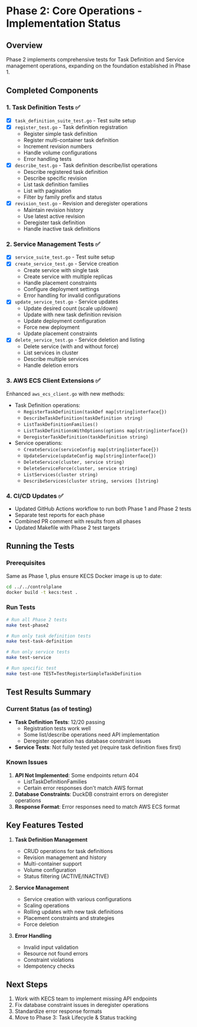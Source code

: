# Phase 2: Core Operations - Implementation Status

## Overview
Phase 2 implements comprehensive tests for Task Definition and Service management operations, expanding on the foundation established in Phase 1.

## Completed Components

### 1. Task Definition Tests ✅
- [x] `task_definition_suite_test.go` - Test suite setup
- [x] `register_test.go` - Task definition registration
  - Register simple task definition
  - Register multi-container task definition
  - Increment revision numbers
  - Handle volume configurations
  - Error handling tests
- [x] `describe_test.go` - Task definition describe/list operations
  - Describe registered task definition
  - Describe specific revision
  - List task definition families
  - List with pagination
  - Filter by family prefix and status
- [x] `revision_test.go` - Revision and deregister operations
  - Maintain revision history
  - Use latest active revision
  - Deregister task definition
  - Handle inactive task definitions

### 2. Service Management Tests ✅
- [x] `service_suite_test.go` - Test suite setup
- [x] `create_service_test.go` - Service creation
  - Create service with single task
  - Create service with multiple replicas
  - Handle placement constraints
  - Configure deployment settings
  - Error handling for invalid configurations
- [x] `update_service_test.go` - Service updates
  - Update desired count (scale up/down)
  - Update with new task definition revision
  - Update deployment configuration
  - Force new deployment
  - Update placement constraints
- [x] `delete_service_test.go` - Service deletion and listing
  - Delete service (with and without force)
  - List services in cluster
  - Describe multiple services
  - Handle deletion errors

### 3. AWS ECS Client Extensions ✅
Enhanced `aws_ecs_client.go` with new methods:
- Task Definition operations:
  - `RegisterTaskDefinition(taskDef map[string]interface{})`
  - `DescribeTaskDefinition(taskDefinition string)`
  - `ListTaskDefinitionFamilies()`
  - `ListTaskDefinitionsWithOptions(options map[string]interface{})`
  - `DeregisterTaskDefinition(taskDefinition string)`
- Service operations:
  - `CreateService(serviceConfig map[string]interface{})`
  - `UpdateService(updateConfig map[string]interface{})`
  - `DeleteService(cluster, service string)`
  - `DeleteServiceForce(cluster, service string)`
  - `ListServices(cluster string)`
  - `DescribeServices(cluster string, services []string)`

### 4. CI/CD Updates ✅
- Updated GitHub Actions workflow to run both Phase 1 and Phase 2 tests
- Separate test reports for each phase
- Combined PR comment with results from all phases
- Updated Makefile with Phase 2 test targets

## Running the Tests

### Prerequisites
Same as Phase 1, plus ensure KECS Docker image is up to date:
```bash
cd ../../controlplane
docker build -t kecs:test .
```

### Run Tests
```bash
# Run all Phase 2 tests
make test-phase2

# Run only task definition tests
make test-task-definition

# Run only service tests
make test-service

# Run specific test
make test-one TEST=TestRegisterSimpleTaskDefinition
```

## Test Results Summary

### Current Status (as of testing)
- **Task Definition Tests**: 12/20 passing
  - Registration tests work well
  - Some list/describe operations need API implementation
  - Deregister operation has database constraint issues
- **Service Tests**: Not fully tested yet (require task definition fixes first)

### Known Issues
1. **API Not Implemented**: Some endpoints return 404
   - ListTaskDefinitionFamilies
   - Certain error responses don't match AWS format
2. **Database Constraints**: DuckDB constraint errors on deregister operations
3. **Response Format**: Error responses need to match AWS ECS format

## Key Features Tested

1. **Task Definition Management**
   - CRUD operations for task definitions
   - Revision management and history
   - Multi-container support
   - Volume configuration
   - Status filtering (ACTIVE/INACTIVE)

2. **Service Management**
   - Service creation with various configurations
   - Scaling operations
   - Rolling updates with new task definitions
   - Placement constraints and strategies
   - Force deletion

3. **Error Handling**
   - Invalid input validation
   - Resource not found errors
   - Constraint violations
   - Idempotency checks

## Next Steps
1. Work with KECS team to implement missing API endpoints
2. Fix database constraint issues in deregister operations
3. Standardize error response formats
4. Move to Phase 3: Task Lifecycle & Status tracking